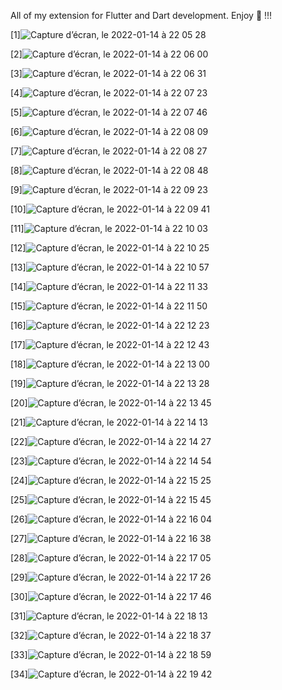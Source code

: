 
All of my extension for Flutter and Dart development. Enjoy :tada: !!!

[1]![Capture d’écran, le 2022-01-14 à 22 05 28](https://user-images.githubusercontent.com/47259501/149606639-d05737cb-1cdc-4a8e-9bf9-0fcdffbd7195.png)

[2]![Capture d’écran, le 2022-01-14 à 22 06 00](https://user-images.githubusercontent.com/47259501/149606649-6f1cc0e6-74bd-41be-b96b-f8a1246feafa.png)

[3]![Capture d’écran, le 2022-01-14 à 22 06 31](https://user-images.githubusercontent.com/47259501/149606666-904004fc-2bfa-44f2-8f24-00f9fb8b7e6a.png)

[4]![Capture d’écran, le 2022-01-14 à 22 07 23](https://user-images.githubusercontent.com/47259501/149606691-24733a46-b2f4-4d9f-8a18-377a94160813.png)

[5]![Capture d’écran, le 2022-01-14 à 22 07 46](https://user-images.githubusercontent.com/47259501/149606700-5f66687d-941b-4367-8674-6d22d6e2fac8.png)

[6]![Capture d’écran, le 2022-01-14 à 22 08 09](https://user-images.githubusercontent.com/47259501/149606713-959ce176-d459-4e24-9d84-65fdbd0b7a52.png)

[7]![Capture d’écran, le 2022-01-14 à 22 08 27](https://user-images.githubusercontent.com/47259501/149606720-44a05ea1-610e-44a8-8391-4823bafc1485.png)

[8]![Capture d’écran, le 2022-01-14 à 22 08 48](https://user-images.githubusercontent.com/47259501/149606725-ab6813d8-b6e2-4adf-926a-00e36848765a.png)

[9]![Capture d’écran, le 2022-01-14 à 22 09 23](https://user-images.githubusercontent.com/47259501/149606741-85665f19-ef82-43d4-a482-9c28eb87fd57.png)

[10]![Capture d’écran, le 2022-01-14 à 22 09 41](https://user-images.githubusercontent.com/47259501/149606747-630b9ef8-615b-44d5-8375-2d9f0e082507.png)

[11]![Capture d’écran, le 2022-01-14 à 22 10 03](https://user-images.githubusercontent.com/47259501/149606754-94a98210-4bb6-4fde-a902-165ef9c1f9a3.png)

[12]![Capture d’écran, le 2022-01-14 à 22 10 25](https://user-images.githubusercontent.com/47259501/149606760-565f58a0-e27f-4101-a70d-d23677bb6d08.png)

[13]![Capture d’écran, le 2022-01-14 à 22 10 57](https://user-images.githubusercontent.com/47259501/149606779-fe5e3093-b1a6-4331-b7c9-ae8db4a5bfae.png)

[14]![Capture d’écran, le 2022-01-14 à 22 11 33](https://user-images.githubusercontent.com/47259501/149606793-7664e9a0-d1fa-42a0-b4b7-4db69357f5ba.png)

[15]![Capture d’écran, le 2022-01-14 à 22 11 50](https://user-images.githubusercontent.com/47259501/149606805-f1d4a206-c5e5-4160-8c1f-b3f40d0b4a75.png)

[16]![Capture d’écran, le 2022-01-14 à 22 12 23](https://user-images.githubusercontent.com/47259501/149606834-f63278fc-de44-43e5-965a-3ab734beaf7c.png)

[17]![Capture d’écran, le 2022-01-14 à 22 12 43](https://user-images.githubusercontent.com/47259501/149606840-7cc20ebb-263c-4ec0-b253-8f476f58d19a.png)

[18]![Capture d’écran, le 2022-01-14 à 22 13 00](https://user-images.githubusercontent.com/47259501/149606845-e61e1e24-bf04-4dfd-bb69-a87baf8c678b.png)

[19]![Capture d’écran, le 2022-01-14 à 22 13 28](https://user-images.githubusercontent.com/47259501/149606862-02cfd90a-2a23-4ffa-84ff-db3d6da12300.png)

[20]![Capture d’écran, le 2022-01-14 à 22 13 45](https://user-images.githubusercontent.com/47259501/149606871-0ad82e32-dd09-4eb3-8dee-34fe00a13a77.png)

[21]![Capture d’écran, le 2022-01-14 à 22 14 13](https://user-images.githubusercontent.com/47259501/149606886-ec7b03de-bcb2-4baf-9028-022303fb2d84.png)

[22]![Capture d’écran, le 2022-01-14 à 22 14 27](https://user-images.githubusercontent.com/47259501/149606890-5db4b809-d62f-4676-9f5e-a092cde3738f.png)

[23]![Capture d’écran, le 2022-01-14 à 22 14 54](https://user-images.githubusercontent.com/47259501/149606907-df2ed50f-085f-47ad-8fb6-63c22957c1b0.png)

[24]![Capture d’écran, le 2022-01-14 à 22 15 25](https://user-images.githubusercontent.com/47259501/149606919-3a9e1ecf-0366-447f-a793-9e12bb444f8a.png)

[25]![Capture d’écran, le 2022-01-14 à 22 15 45](https://user-images.githubusercontent.com/47259501/149606926-12350b99-5813-4466-8635-75c884e28b98.png)

[26]![Capture d’écran, le 2022-01-14 à 22 16 04](https://user-images.githubusercontent.com/47259501/149606942-c6c9dea9-f612-4fc7-bc3f-6c54b4809434.png)

[27]![Capture d’écran, le 2022-01-14 à 22 16 38](https://user-images.githubusercontent.com/47259501/149606956-fd9e1d7f-e487-423e-9706-4f5a839d8aa9.png)

[28]![Capture d’écran, le 2022-01-14 à 22 17 05](https://user-images.githubusercontent.com/47259501/149606970-cd404e1e-91d7-47c3-94e8-d8880670e8d2.png)

[29]![Capture d’écran, le 2022-01-14 à 22 17 26](https://user-images.githubusercontent.com/47259501/149606977-84c11422-21bb-450b-b89f-0113bdb37f7f.png)

[30]![Capture d’écran, le 2022-01-14 à 22 17 46](https://user-images.githubusercontent.com/47259501/149606986-f7cf383c-c767-4eef-beca-3aed708434c8.png)

[31]![Capture d’écran, le 2022-01-14 à 22 18 13](https://user-images.githubusercontent.com/47259501/149606998-e19e3f2f-3400-4d1e-8327-bcef9a44ff71.png)

[32]![Capture d’écran, le 2022-01-14 à 22 18 37](https://user-images.githubusercontent.com/47259501/149607003-9f60e005-ca26-4588-b5ed-a0290fccf3d0.png)

[33]![Capture d’écran, le 2022-01-14 à 22 18 59](https://user-images.githubusercontent.com/47259501/149607009-e116a756-b52c-4fdf-9200-7d7f44185642.png)

[34]![Capture d’écran, le 2022-01-14 à 22 19 42](https://user-images.githubusercontent.com/47259501/149607032-a22bacbf-76a4-41b2-b5ba-cf5cd332881b.png)
